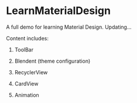 # LearnMaterialDesign

A full demo for learning Material Design. Updating...

Content includes:

1. ToolBar

2. Blendent (theme configuration)

3. RecyclerView

4. CardView

5. Animation
